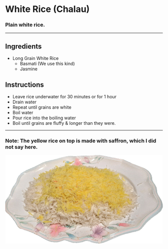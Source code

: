 # White Rice (Chalau)
### Plain white rice.

***

## Ingredients
- Long Grain White Rice
  - Basmati (We use this kind)
  - Jasmine

## Instructions
- Leave rice underwater for 30 minutes or for 1 hour
- Drain water
- Repeat until grains are white
- Boil water
- Pour rice into the boiling water
- Boil until grains are fluffy & longer than they were.

***

### Note: The yellow rice on top is made with saffron, which I did not say here.
![image](../media/images/chalau.png)
